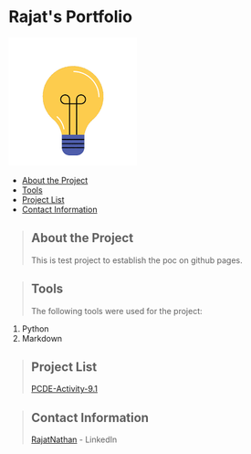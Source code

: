 # Rajat's Portfolio
![](hello.gif)

* [About the Project](#about_the_project)
* [Tools](#tools)
* [Project List](#project_pages)
* [Contact Information](#contact)


<a class="anchor" id="about_the_project"></a>
> ## About the Project
> This is test project to establish the poc on github pages.

<a class="anchor" id="tools"></a>
> ## Tools
> The following tools were used for the project:
1. Python
2. Markdown

<a class="anchor" id="project_pages"></a>
>## Project List
>[PCDE-Activity-9.1](https://raznat.github.io/PCDE-Activity-9.1/)

<a class="anchor" id="contact"></a>
>## Contact Information
> [RajatNathan](www.linkedin.com/in/rajatnathan) - LinkedIn

